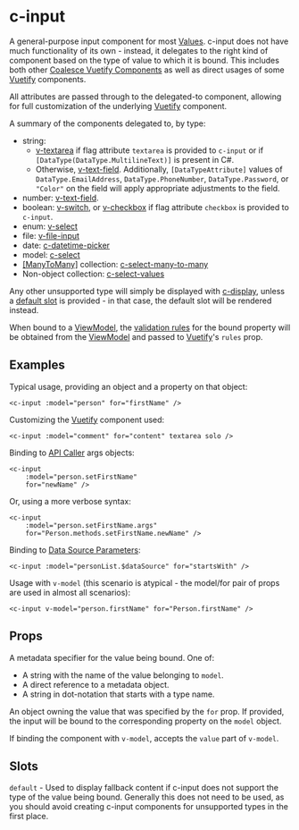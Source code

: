 # c-input

<!-- MARKER:summary -->
    
A general-purpose input component for most [Values](/stacks/vue/layers/metadata.md). c-input does not have much functionality of its own - instead, it delegates to the right kind of component based on the type of value to which it is bound. This includes both other [Coalesce Vuetify Components](/stacks/vue/coalesce-vue-vuetify/overview.md) as well as direct usages of some [Vuetify](https://vuetifyjs.com/) components.

<!-- MARKER:summary-end -->

All attributes are passed through to the delegated-to component, allowing for full customization of the underlying [Vuetify](https://vuetifyjs.com/) component.

A summary of the components delegated to, by type:

- string: 
    - [v-textarea](https://vuetifyjs.com/en/components/textarea/) if flag attribute ``textarea`` is provided to ``c-input`` or if `[DataType(DataType.MultilineText)]` is present in C#.
    - Otherwise, [v-text-field](https://vuetifyjs.com/en/components/text-fields/). Additionally, `[DataTypeAttribute]` values of `DataType.EmailAddress`, `DataType.PhoneNumber`, `DataType.Password`, or `"Color"` on the field will apply appropriate adjustments to the field.
- number: [v-text-field](https://vuetifyjs.com/en/components/text-fields/).
- boolean: [v-switch](https://vuetifyjs.com/en/components/selection-controls/), or [v-checkbox](https://vuetifyjs.com/en/components/selection-controls/) if flag attribute ``checkbox`` is provided to ``c-input``.
- enum: [v-select](https://vuetifyjs.com/en/components/selects/)
- file: [v-file-input](https://vuetifyjs.com/en/components/file-inputs/)
- date: [c-datetime-picker](/stacks/vue/coalesce-vue-vuetify/components/c-datetime-picker.md)
- model: [c-select](/stacks/vue/coalesce-vue-vuetify/components/c-select.md)
- [[ManyToMany]](/modeling/model-components/attributes/many-to-many.md) collection: [c-select-many-to-many](/stacks/vue/coalesce-vue-vuetify/components/c-select-many-to-many.md)
- Non-object collection: [c-select-values](/stacks/vue/coalesce-vue-vuetify/components/c-select-values.md)

Any other unsupported type will simply be displayed with [c-display](/stacks/vue/coalesce-vue-vuetify/components/c-display.md), unless a [default slot](https://vuejs.org/guide/components/slots.html) is provided - in that case, the default slot will be rendered instead.

When bound to a [ViewModel](/stacks/vue/layers/viewmodels.md), the [validation rules](/stacks/vue/layers/viewmodels.md#rules-validation) for the bound property will be obtained from the [ViewModel](/stacks/vue/layers/viewmodels.md#rules-validation) and passed to [Vuetify](https://vuetifyjs.com/)'s `rules` prop.

## Examples

Typical usage, providing an object and a property on that object:

``` vue-html
<c-input :model="person" for="firstName" />
```

Customizing the [Vuetify](https://vuetifyjs.com/) component used:

``` vue-html
<c-input :model="comment" for="content" textarea solo />
```

Binding to [API Caller](/stacks/vue/layers/api-clients.md#api-callers) args objects:

``` vue-html
<c-input 
    :model="person.setFirstName" 
    for="newName" />
```

Or, using a more verbose syntax:

``` vue-html
<c-input 
    :model="person.setFirstName.args" 
    for="Person.methods.setFirstName.newName" />
```

Binding to [Data Source Parameters](/modeling/model-components/data-sources.md#custom-parameters):

``` vue-html
<c-input :model="personList.$dataSource" for="startsWith" />
```

Usage with ``v-model`` (this scenario is atypical - the model/for pair of props are used in almost all scenarios):

``` vue-html
<c-input v-model="person.firstName" for="Person.firstName" />
```

## Props

<!-- MARKER:c-for-model-props -->

<Prop def="for?: string | Property | Value" lang="ts" />

A metadata specifier for the value being bound. One of:
    
- A string with the name of the value belonging to `model`.
- A direct reference to a metadata object.
- A string in dot-notation that starts with a type name.

<Prop def="model?: Model | DataSource" lang="ts" />

An object owning the value that was specified by the `for` prop. If provided, the input will be bound to the corresponding property on the `model` object.

<!-- MARKER:c-for-model-props-end -->

<Prop def="value?: any // Vue 2
modelValue?: any // Vue 3" lang="ts" />

If binding the component with ``v-model``, accepts the ``value`` part of ``v-model``.

## Slots

``default`` - Used to display fallback content if c-input does not support the type of the value being bound. Generally this does not need to be used, as you should avoid creating c-input components for unsupported types in the first place.


